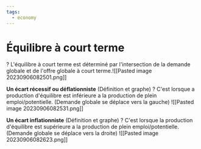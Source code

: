 ```yaml
---
tags:
  - economy
---
```

# Équilibre à court terme
?
L'équilibre à court terme est déterminé par l'intersection de la demande globale et de l'offre globale à court terme.![[Pasted image 20230906082501.png]]

**Un écart récessif ou déflationniste** (Définition et graphe)
?
C'est lorsque a production d'équilibre est inférieure a la production de plein emploi/potentielle. (Demande globale se déplace vers la gauche) 
![[Pasted image 20230906082531.png]]

**Un écart inflationniste** (Définition et graphe)
?
C'est lorsque la production d'équilibre est supérieure a la production de plein emploi/potentielle. (Demande globale se déplace vers la droite)
![[Pasted image 20230906082623.png]]